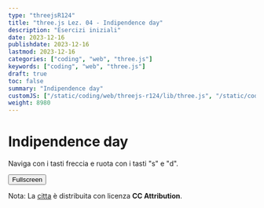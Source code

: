 ```yaml
---
type: "threejsR124"
title: "three.js Lez. 04 - Indipendence day"
description: "Esercizi iniziali"
date: 2023-12-16
publishdate: 2023-12-16
lastmod: 2023-12-16
categories: ["coding", "web", "three.js"]
keywords: ["coding", "web", "three.js"]
draft: true
toc: false
summary: "Indipendence day"
customJS: ["/static/coding/web/threejs-r124/lib/three.js", "/static/coding/web/threejs-r124/lib/GLTFLoader.js", "/static/coding/web/threejs-r124/cittaIndipendenceDay.js"]
weight: 8980
---
```


# Indipendence day

Naviga con i tasti freccia e ruota con i tasti "s" e "d".

<!-- markdownlint-disable MD033 -->

<canvas id="canvas" style="width: 100%; height: 100%;"></canvas>

<button id="fullscreen">Fullscreen</button>

<!-- markdownlint-enable MD033 -->

Nota: La [citta](https://sketchfab.com/3d-models/cartoon-lowpoly-small-city-free-pack-edd1c604e1e045a0a2a552ddd9a293e6) è distribuita con licenza **CC Attribution**.
